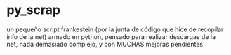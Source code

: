 # py_scrap
un pequeño script frankestein (por la junta de código que hice de recopilar info de la net) armado en python, pensado para realizar descargas de la net, nada demasiado complejo, y con MUCHAS mejoras pendientes
